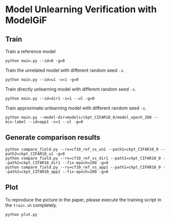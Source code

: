 # Model Unlearning Verification with ModelGiF

## Train

Train a reference model

```shell
python main.py --id=0 -g=0
```

Train the unrelated model with different random seed `-s`.

```shell
python main.py --id=u1 -s=1 -g=0
```

Train directly unlearning model with different random seed `-s`.
```shell
python main.py --id=dir1 -s=1 --ul -g=0
```

Train approximate unlearning model with different random seed `-s`.

```shell
python main.py --model-dir=models/ckpt_CIFAR10_0/model_epoch_200 --mix-label --id=app1 -s=1 --ul -g=0
```

## Generate comparison results

```shell
python compare_field.py --rs=cf10_ref_vs_un1 --path1=ckpt_CIFAR10_0 --path2=ckpt_CIFAR10_u1 -g=0
python compare_field.py --rs=cf10_ref_vs_dir1 --path1=ckpt_CIFAR10_0 --path2=ckpt_CIFAR10_dir1 --fix-epoch=200 -g=0
python compare_field.py --rs=cf10_ref_vs_app1 --path1=ckpt_CIFAR10_0 --path2=ckpt_CIFAR10_app1 --fix-epoch=200 -g=0
```

## Plot

To reproduce the picture in the paper, please execute the training script in the `train.sh` completely.

```shell
python plot.py
```
